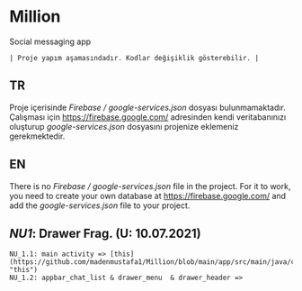 # Million
Social messaging app 


    | Proje yapım aşamasındadır. Kodlar değişiklik gösterebilir. |

## TR
Proje içerisinde *Firebase / google-services.json* dosyası bulunmamaktadır. 
Çalışması için https://firebase.google.com/ adresinden kendi veritabanınızı oluşturup *google-services.json* dosyasını projenize eklemeniz gerekmektedir.


## EN
There is no *Firebase / google-services.json* file in the project.
For it to work, you need to create your own database at https://firebase.google.com/ and add the *google-services.json* file to your project.



## _NU1_: Drawer Frag. (U: 10.07.2021) 
    NU_1.1: main activity => [this](https://github.com/madenmustafa1/Million/blob/main/app/src/main/java/com/maden/million/activity/MainActivity.kt "this")
    NU_1.2: appbar_chat_list & drawer_menu  & drawer_header =>
